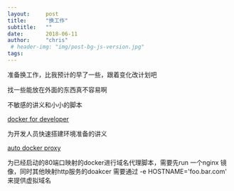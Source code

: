 ```yaml
---
layout:     post
title:      "换工作"
subtitle:   ""
date:       2018-06-11
author:     "chris"
 # header-img: "img/post-bg-js-version.jpg"
tags:
---
```


准备换工作，比我预计的早了一些，跟着变化改计划吧

找一些能放在外面的东西真不容易啊

 不敏感的讲义和小小的脚本

[docker for developer](/assets/ppt/docker4developer.key)

为开发人员快速搭建环境准备的讲义

[auto docker proxy](/assets/ppt/adp.py)

为已经启动的80端口映射的docker进行域名代理脚本，需要先run 一个nginx 镜像，同时其他映射http服务的doakcer 需要通过 -e HOSTNAME='foo.bar.com' 来提供虚拟域名
